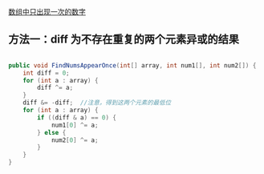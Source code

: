 [数组中只出现一次的数字](https://www.nowcoder.com/practice/e02fdb54d7524710a7d664d082bb7811?tpId=13&tqId=11193&tPage=1&rp=1&ru=/ta/coding-interviews&qru=/ta/coding-interviews/question-ranking&from=cyc_github)

## 方法一：diff 为不存在重复的两个元素异或的结果

```java

public void FindNumsAppearOnce(int[] array, int num1[], int num2[]) {
    int diff = 0;
    for (int a : array) {
        diff ^= a;
    }
    diff &= -diff;  //注意，得到这两个元素的最低位
    for (int a : array) {
        if ((diff & a) == 0) {
            num1[0] ^= a;
        } else {
            num2[0] ^= a;
        }
    }
}

```
